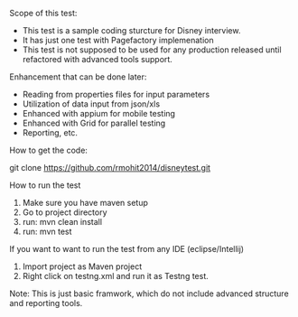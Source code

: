 Scope of this test:
* This test is a sample coding sturcture for Disney interview.
* It has just one test with Pagefactory implemenation
* This test is not supposed to be used for any production released until refactored with advanced tools support.

Enhancement that can be done later:

* Reading from properties files for input parameters
* Utilization of data input from json/xls
* Enhanced with appium for mobile testing
* Enhanced with Grid for parallel testing
* Reporting, etc.

How to get the code:

git clone https://github.com/rmohit2014/disneytest.git

How to run the test
1. Make sure you have maven setup
2. Go to project directory
3. run: mvn clean install
4. run: mvn test


If you want to want to run the test from any IDE (eclipse/Intellij)
1. Import project as Maven project
2. Right click on testng.xml and run it as Testng test.

Note: This is just basic framwork, which do not include advanced structure and reporting tools.